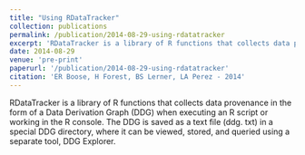 ```yaml
---
title: "Using RDataTracker"
collection: publications
permalink: /publication/2014-08-29-using-rdatatracker
excerpt: 'RDataTracker is a library of R functions that collects data provenance in the form of a Data Derivation Graph (DDG) when executing an R script or working in the R console.'
date: 2014-08-29
venue: 'pre-print'
paperurl: '/publication/2014-08-29-using-rdatatracker'
citation: 'ER Boose, H Forest, BS Lerner, LA Perez - 2014'
---
```


RDataTracker is a library of R functions that collects data provenance in the form of a Data Derivation Graph (DDG) when executing an R script or working in the R console. The DDG is saved as a text file (ddg. txt) in a special DDG directory, where it can be viewed, stored, and queried using a separate tool, DDG Explorer.